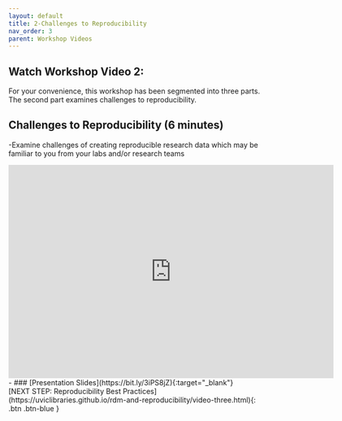 ```yaml
---
layout: default
title: 2-Challenges to Reproducibility
nav_order: 3
parent: Workshop Videos
---
```

## Watch Workshop Video 2: 
For your convenience, this workshop has been segmented into three parts. The second part examines challenges to reproducibility.
<br>
## Challenges to Reproducibility (6 minutes)
-Examine challenges of creating reproducible research data which may be familiar to you from your labs and/or research teams
<iframe height="420" width="640" allowfullscreen frameborder=0 src="https://echo360.ca/media/1bf968d8-3f8e-497f-9d5f-c78eaebc12a6/public?autoplay=false&automute=false"></iframe>
- ### [Presentation Slides](https://bit.ly/3iPS8jZ){:target="_blank"} 
<br>
[NEXT STEP: Reproducibility Best Practices](https://uviclibraries.github.io/rdm-and-reproducibility/video-three.html){: .btn .btn-blue }
